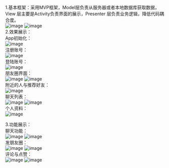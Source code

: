 
1.基本框架：采用MVP框架，Model层负责从服务器或者本地数据库获取数据，View 层主要是Activity负责界面的展示，Presenter 层负责业务逻辑，降低代码耦合度。<br>
![image](https://github.com/wang-jj/chat/blob/master/img/framework1.jpg) 
![image](https://github.com/wang-jj/chat/blob/master/img/framework2.jpg)
<br>
2.效果展示：<br>
App初始化：<br>
![image](https://github.com/wang-jj/chat/blob/master/img/loading.jpg) 
<br>
注册账号：<br>
![image](https://github.com/wang-jj/chat/blob/master/img/register.jpg) <br>
登陆账号：<br>
![image](https://github.com/wang-jj/chat/blob/master/img/login.jpg) <br>
朋友圈界面：<br>
![image](https://github.com/wang-jj/chat/blob/master/img/firstpage.jpg) 
![image](https://github.com/wang-jj/chat/blob/master/img/firstpage1.jpg)<br>
附近的人与推荐好友：<br>
![image](https://github.com/wang-jj/chat/blob/master/img/near.jpg)<br>
聊天列表：<br>
![image](https://github.com/wang-jj/chat/blob/master/img/chatlist1.jpg)
![image](https://github.com/wang-jj/chat/blob/master/img/chatlist.jpg)<br>
个人资料：<br>
![image](https://github.com/wang-jj/chat/blob/master/img/personal.jpg)<br>

3.功能展示：<br>
聊天功能：<br>
![image](https://github.com/wang-jj/chat/blob/master/img/chat.jpg)
![image](https://github.com/wang-jj/chat/blob/master/img/chat1.jpg)<br>
发朋友圈：<br>
![image](https://github.com/wang-jj/chat/blob/master/img/sendmoment.jpg)
![image](https://github.com/wang-jj/chat/blob/master/img/sendmoment1.jpg)<br>
评论与点赞：<br>
![image](https://github.com/wang-jj/chat/blob/master/img/like.jpg)
![image](https://github.com/wang-jj/chat/blob/master/img/like1.jpg)<br>
